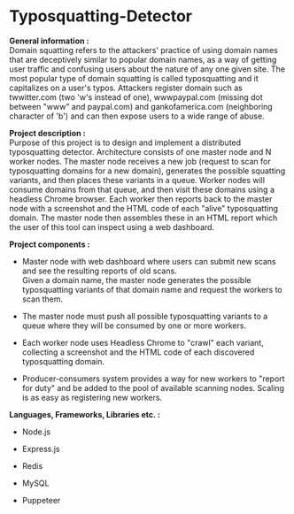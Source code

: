# Typosquatting-Detector

<b>General information :</b> <br>
Domain squatting refers to the attackers' practice of using domain names that are deceptively similar to popular domain names, as a way of getting user traffic and confusing users about the nature of any one given site. The most popular type of domain squatting is called typosquatting and it capitalizes on a user's typos. Attackers register domain such as twwitter.com (two 'w's instead of one), wwwpaypal.com (missing dot between "www" and paypal.com) and gankofamerica.com (neighboring character of 'b') and can then expose users to a wide range of abuse.

<b>Project description :</b> <br>
Purpose of this project is to design and implement a distributed typosquatting detector. Architecture consists of one master node and N worker nodes. The master node receives a new job (request to scan for typosquatting domains for a new domain), generates the possible squatting variants, and then places these variants in a queue. Worker nodes will consume domains from that queue, and then visit these domains using a headless Chrome browser. Each worker then reports back to the master node with a screenshot and the HTML code of each "alive" typosquatting domain. The master node then assembles these in an HTML report which the user of this tool can inspect using a web dashboard.

<b>Project components :</b> <br>
<ul>
  <li>
    <p>Master node with web dashboard where users can submit new scans and see the resulting reports of old scans.<br>
Given a domain name, the master node generates the possible typosquatting variants of that domain name and request the workers to scan them. <br>
    </p>
  </li>
  <li>
    <p>
The master node must push all possible typosquatting variants to a queue where they will be consumed by one or more workers. <br>
    </p>
  </li>
    <li>
    <p>
Each worker node uses Headless Chrome to "crawl" each variant, collecting a screenshot and the HTML code of each discovered typosquatting domain. <br>
    </p>
  </li>
  <li>
    <p>
Producer-consumers system provides a way for new workers to "report for duty" and be added to the pool of available scanning nodes.
Scaling is as easy as registering new workers.<br>
    </p>
  </li>
</ul>
<b>Languages, Frameworks, Libraries etc. :</b>
<ul>
  <li>
    <p>Node.js</p>
  </li>
  <li>
    <p>Express.js</p>
  </li>
  <li>
    <p>Redis</p>
  </li>
  <li>
    <p>MySQL</p>
  </li>
  <li>
    <p>Puppeteer</p>
  </li>
  </ul>

